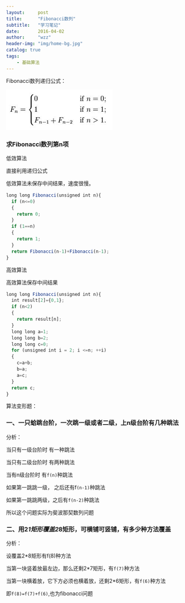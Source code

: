 ```yaml
---
layout:     post
title:      "Fibonacci数列"
subtitle:   "学习笔记"
date:       2016-04-02
author:     "wzz"
header-img: "img/home-bg.jpg"
catalog: true
tags:
    - 基础算法
---
```


Fibonacci数列递归公式：

![img](/img/20160402/0.jpg)

### 求Fibonacci数列第n项

低效算法

直接利用递归公式

低效算法未保存中间结果，速度很慢。

```js
long long Fibonacci(unsigned int n){
  if (n<=0)
  {
    return 0;
  }
  if (1==n)
  {
    return 1;
  }
  return Fibonacci(n-1)+Fibonacci(n-1);
}
```

高效算法

高效算法保存中间结果

```js
long long Fibonacci(unsigned int n){
  int result[2]={0,1};
  if (n<2)
  {
    return result[n];
  }
  long long a=1;
  long long b=2;
  long long c=0;
  for (unsigned int i = 2; i <=n; ++i)
  {
    c=a+b;
    b=a;
    a=c;
  }
  return c;
}
 ```

算法变形题：

### 一、一只蛤跳台阶，一次跳一级或者二级，上n级台阶有几种跳法

分析：

当只有一级台阶时 有一种跳法

当只有二级台阶时 有两种跳法

当有n级台阶时 有`f(n)`种跳法

如果第一跳跳一级， 之后还有f`(n-1)`种跳法

如果第一跳跳两级，之后有`f(n-2)`种跳法

所以这个问题实际为斐波那契数列问题

### 二、用2*1矩形覆盖2*8矩形，可横铺可竖铺，有多少种方法覆盖

分析：

设覆盖2*8矩形有f(8)种方法

当第一块竖着放最左边，那么还剩2*7矩形，有`f(7)`种方法

当第一块横着放，它下方必须也横着放，还剩2*6矩形，有`f(6)`种方法

即`f(8)=f(7)+f(6)`,也为fibonacci问题
